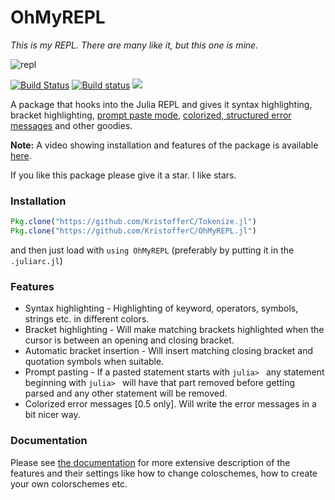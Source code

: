 # OhMyREPL

*This is my REPL. There are many like it, but this one is mine.*

![repl](https://i.imgur.com/wtR0ASD.png)

[![Build Status](https://travis-ci.org/KristofferC/OhMyREPL.jl.svg?branch=master)](https://travis-ci.org/KristofferC/OhMyREPL.jl) [![Build status](https://ci.appveyor.com/api/projects/status/4qlpyvwaggd1vrx7?svg=true)](https://ci.appveyor.com/project/KristofferC/ohmyrepl-jl) [![][docs-latest-img]][docs-latest-url]


A package that hooks into the Julia REPL and gives it syntax highlighting, bracket highlighting, [prompt paste mode](https://github.com/JuliaLang/julia/pull/17599), [colorized, structured error messages](https://github.com/JuliaLang/julia/pull/18228) and other goodies.

**Note:** A video showing installation and features of the package is available [here](https://www.youtube.com/watch?v=lTLPAOLLbTU).

If you like this package please give it a star. I like stars.

### Installation

```jl
Pkg.clone("https://github.com/KristofferC/Tokenize.jl")
Pkg.clone("https://github.com/KristofferC/OhMyREPL.jl")
```

and then just load with `using OhMyREPL` (preferably by putting it in the `.juliarc.jl`)

### Features

* Syntax highlighting - Highlighting of keyword, operators, symbols, strings etc. in different colors.
* Bracket highlighting - Will make matching brackets highlighted when the cursor is between an opening and closing bracket.
* Automatic bracket insertion - Will insert matching closing bracket and quotation symbols when suitable.
* Prompt pasting - If a pasted statement starts with `julia> ` any statement beginning with `julia> ` will have that part removed before getting parsed and any other statement will be removed. 
* Colorized error messages [0.5 only]. Will write the error messages in a bit nicer way.

### Documentation

Please see [the documentation](https://KristofferC.github.io/OhMyREPL.jl/latest) for more extensive description of the features and their settings like how to change coloschemes, how to create your own colorschemes etc.

[docs-latest-img]: https://img.shields.io/badge/docs-latest-blue.svg
[docs-latest-url]: https://kristofferc.github.io/OhMyREPL.jl/latest/
